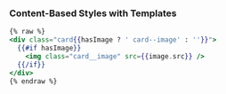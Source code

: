 ### Content-Based Styles with&nbsp;Templates

```hbs
{% raw %}
<div class="card{{hasImage ? ' card--image' : ''}}">
  {{#if hasImage}}
    <img class="card__image" src={{image.src}} />
  {{/if}}
</div>
{% endraw %}
```
